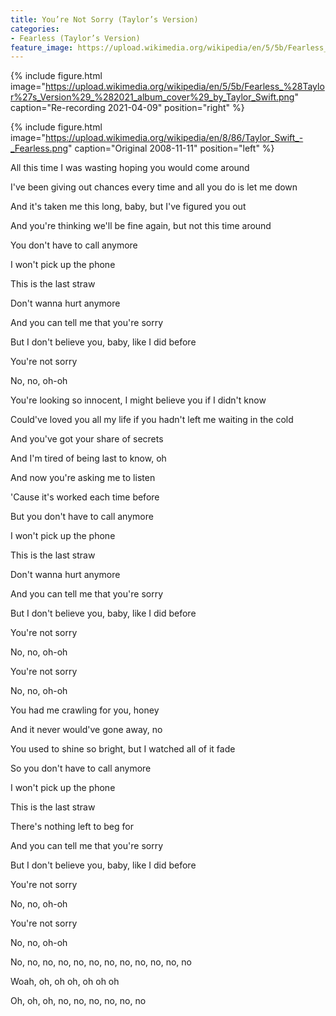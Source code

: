 ```yaml
---
title: You’re Not Sorry (Taylor’s Version)
categories:
- Fearless (Taylor’s Version)
feature_image: https://upload.wikimedia.org/wikipedia/en/5/5b/Fearless_%28Taylor%27s_Version%29_%282021_album_cover%29_by_Taylor_Swift.png
--- 
```


{% include figure.html image="https://upload.wikimedia.org/wikipedia/en/5/5b/Fearless_%28Taylor%27s_Version%29_%282021_album_cover%29_by_Taylor_Swift.png" caption="Re-recording 2021-04-09" position="right" %}

{% include figure.html image="https://upload.wikimedia.org/wikipedia/en/8/86/Taylor_Swift_-_Fearless.png" caption="Original 2008-11-11" position="left" %}

All this time I was wasting hoping you would come around

I've been giving out chances every time and all you do is let me down

And it's taken me this long, baby, but I've figured you out

And you're thinking we'll be fine again, but not this time around

You don't have to call anymore

I won't pick up the phone

This is the last straw

Don't wanna hurt anymore

And you can tell me that you're sorry

But I don't believe you, baby, like I did before

You're not sorry

No, no, oh-oh

You're looking so innocent, I might believe you if I didn't know

Could've loved you all my life if you hadn't lеft me waiting in the cold

And you've got your sharе of secrets

And I'm tired of being last to know, oh

And now you're asking me to listen

'Cause it's worked each time before

But you don't have to call anymore

I won't pick up the phone

This is the last straw

Don't wanna hurt anymore

And you can tell me that you're sorry

But I don't believe you, baby, like I did before

You're not sorry

No, no, oh-oh

You're not sorry

No, no, oh-oh

You had me crawling for you, honey

And it never would've gone away, no

You used to shine so bright, but I watched all of it fade

So you don't have to call anymore

I won't pick up the phone

This is the last straw

There's nothing left to beg for

And you can tell me that you're sorry

But I don't believe you, baby, like I did before

You're not sorry

No, no, oh-oh

You're not sorry

No, no, oh-oh

No, no, no, no, no, no, no, no, no, no, no, no

Woah, oh, oh oh, oh oh oh

Oh, oh, oh, no, no, no, no, no, no